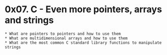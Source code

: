 # 0x07. C - Even more pointers, arrays and strings


    * What are pointers to pointers and how to use them
    * What are multidimensional arrays and how to use them
    * What are the most common C standard library functions to manipulate strings

